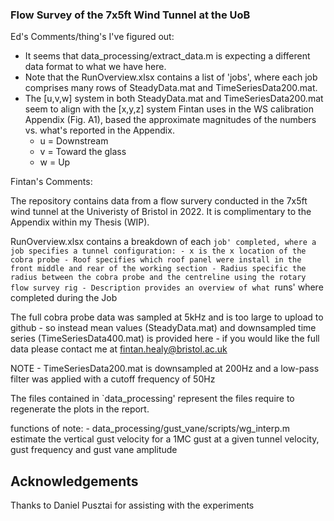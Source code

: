 ### Flow Survey of the 7x5ft Wind Tunnel at the UoB

Ed's Comments/thing's I've figured out:
 - It seems that data_processing/extract_data.m is expecting a different data format to what we have here.
 - Note that the RunOverview.xlsx contains a list of 'jobs', where each job comprises many rows of SteadyData.mat and TimeSeriesData200.mat.
 - The [u,v,w] system in both SteadyData.mat and TimeSeriesData200.mat seem to align with the [x,y,z] system Fintan uses in the WS calibration Appendix (Fig. A1), based the approximate magnitudes of the numbers vs. what's reported in the Appendix.
    - u = Downstream
    - v = Toward the glass
    - w = Up




Fintan's Comments:

The repository contains data from a flow survery conducted in the 7x5ft wind tunnel at the Univeristy of Bristol in 2022. It is complimentary to the Appendix within my Thesis (WIP).

RunOverview.xlsx contains a breakdown of each `job' completed, where a job specifies a tunnel configuration:
    - x is the x location of the cobra probe
    - Roof specifies which roof panel were install in the front middle and rear of the working section
    - Radius specific the radius between the cobra probe and the centreline using the rotary flow survey rig
    - Description provides an overview of what `runs' where completed during the Job

The full cobra probe data was sampled at 5kHz and is too large to upload to github - so instead mean values (SteadyData.mat) and downsampled time series (TimeSeriesData400.mat) is provided here - if you would like the full data please contact me at fintan.healy@bristol.ac.uk

NOTE - TimeSeriesData200.mat is downsampled at 200Hz and a low-pass filter was applied with a cutoff frequency of 50Hz

The files contained in `data_processing' represent the files require to regenerate the plots in the report.

functions of note:
    - data_processing/gust_vane/scripts/wg_interp.m estimate the vertical gust velocity for a 1MC gust at a given tunnel velocity, gust frequency and gust vane amplitude

## Acknowledgements

Thanks to Daniel Pusztai for assisting with the experiments

